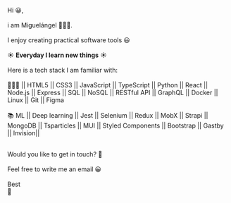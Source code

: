Hi 😀, <br> <br> i am Miguelángel 🙋🏽‍♂.
<br><br>
I enjoy creating practical software tools 😃<br><br>
☀️ <b>Everyday I learn new things</b> ☀️ <br><br>
Here is a tech stack I am familiar with:<br><br>
🧑🏽‍💻 || HTML5 || CSS3 || JavaScript ||  TypeScript || Python || React || Node.js || Express || SQL || NoSQL || RESTful API || GraphQL || Docker || Linux || Git || Figma
<br><br>
📚
ML ||
Deep learning ||
Jest ||
Selenium ||
Redux ||
MobX ||
Strapi ||
MongoDB ||
Tsparticles ||
MUI ||
Styled Components ||
Bootstrap ||
Gastby ||
Invision||
<br><br>

Would you like to get in touch? 🤗<br><br>
Feel free to write me an email 😀
<br><br>
Best<br>
💜
